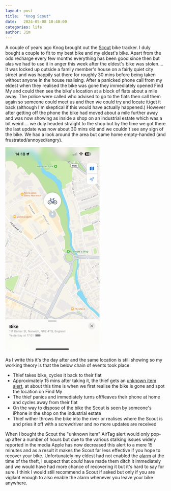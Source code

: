 ```yaml
---
layout: post
title:  "Knog Scout"
date:   2024-05-08 10:40:00
categories: life
author: Jim
---
```

A couple of years ago Knog brought out the [Scout](https://www.knog.com/products/scout) bike tracker. I duly bought a couple to fit to my best bike and my eldest's bike. Apart from the odd recharge every few months everything has been good since then but alas we had to use it in anger this week after the eldest's bike was stolen.... It was locked up outside a family member's house on a fairly quiet city street and was happily sat there for roughly 30 mins before being taken without anyone in the house realising. After a panicked phone call from my eldest when they realised the bike was gone they immediately opened Find My and could then see the bike's location at a block of flats about a mile away. The police were called who advised to go to the flats then call them again so someone could meet us and then we could try and locate it/get it back (although I'm skeptical if this would have actually happened.) However after getting off the phone the bike had moved about a mile further away and was now showing as inside a shop on an industrial estate which was a bit weird.... we duly headed straight to the shop but by the time we got there the last update was now about 30 mins old and we couldn't see any sign of the bike. We had a look around the area but came home empty-handed (and frustrated/annoyed/angry).  

![Find My](/assets/findmy.jpg)

As I write this it's the day after and the same location is still showing so my working theory is that the below chain of events took place:  

* Thief takes bike, cycles it back to their flat  
* Approximately 15 mins after taking it, the thief gets an [unknown item alert](https://support.apple.com/en-gb/119874), at about this time is when we first realise the bike is gone and spot the location on Find My  
* The thief panics and immediately turns off/leaves their phone at home and cycles away from their flat  
* On the way to dispose of the bike the Scout is seen by someone's iPhone in the shop on the industrial estate  
* Thief wither throws the bike into the river or realises where the Scout is and pries it off with a screwdriver and no more updates are received  

When I bought the Scout the "unknown item" AirTag alert would only pop-up after a number of hours but due to the various stalking issues widely reported in the media Apple has now decreased this alert to a mere 15 minutes and as a result it makes the Scout far less effective if you hope to recover your bike. Unfortunately my eldest had not enabled the [alarm](https://youtu.be/s6wIHnOhaPg?feature=shared&t=604) at the time of the theft, I suspect that _could_ have made them ditch it immediately and we would have had more chance of recovering it but it's hard to say for sure. I think I would still recommend a Scout if asked but only if you are vigilant enough to also enable the alarm whenever you leave your bike anywhere.  